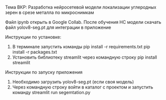 Тема ВКР: Разработка нейросетевой модели локализации углеродных зерен в срезе 
металла по микроснимкам

Файл ipynb открыть в Google Collab. 
После обучения НС модели скачать файл yolov8-seg.pt для интеграции в приложение


Инструкции по установке:
1. В терминале запустить команды 
            pip install -r requirements.txt
            pip install -r packages.txt
2. Установить библиотеку streamlit через командную строку
            pip install streamlit

Инструкции по запуску приложения
1. Необходимо загрузить yolov8-seg.pt (если своя модель)
2. Через командную строку войти в каталог с проектом и запустить команду
            streamlit run segemtation.py